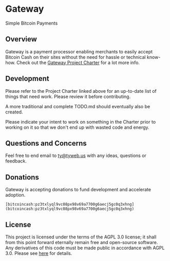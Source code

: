 # Gateway

Simple Bitcoin Payments

## Overview

Gateway is a payment processor enabling merchants to easily accept 
Bitcoin Cash on their sites without the need for hassle or technical 
know-how. Check out
the [Gateway Project Charter](https://docs.google.com/document/d/10zrHYauls7t5B5Uw1gN8yU1J3vceeIsJCRgqu0CDgyo/edit?usp=sharing)
for a lot more info.

## Development

Please refer to the Project Charter linked above for an up-to-date
list of things that need work. Please review it before contributing.

A more traditional and complete TODO.md should eventually also be 
created.

Please indicate your intent to work on something in the Charter
prior to working on it so that we don't end up with wasted code and
energy.

## Questions and Concerns

Feel free to end email to <ty@tyweb.us> with any ideas, questions or
feedback.

## Donations

Gateway is accepting donations to fund development and accelerate
adoption.

```
[bitcoincash:pz3txlyql9vc08px98v69a7700g6aecj5gc0q3xhng](bitcoincash:pz3txlyql9vc08px98v69a7700g6aecj5gc0q3xhng)
```

## License

This project is licensed under the terms of the AGPL 3.0 license; it
shall from this point forward eternally remain free and open-source
software. Any derivatives of this code must be made public in
accordance with AGPL 3.0. Please see
[here](https://opensource.org/licenses/AGPL-3.0) for details.
